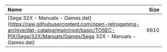 |Name|Size|
|:---|---:|
|[Sega 32X - Manuals - Games.dat](https://raw.githubusercontent.com/open-retrogaming-archive/dat-catalog/main/root/basic/TOSEC-PIX/Sega/32X/Manuals/Games/Sega 32X - Manuals - Games.dat)|9610|
